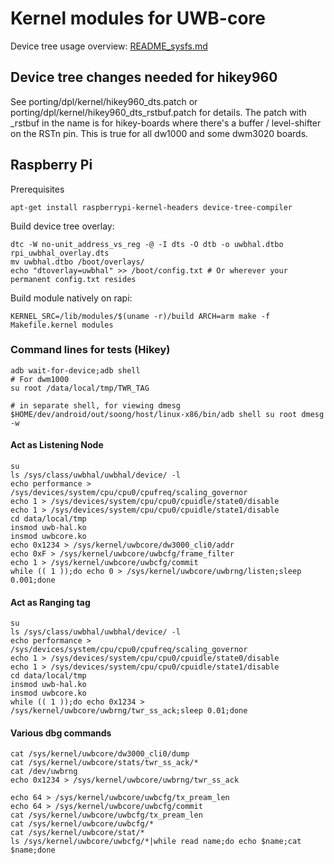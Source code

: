 # Kernel modules for UWB-core

Device tree usage overview: [README_sysfs.md](README_sysfs.md)

## Device tree changes needed for hikey960
See porting/dpl/kernel/hikey960_dts.patch or porting/dpl/kernel/hikey960_dts_rstbuf.patch for details. The patch with _rstbuf in the name is for hikey-boards where there's a buffer / level-shifter on the RSTn pin. This is true for all dw1000 and some dwm3020 boards.

## Raspberry Pi

Prerequisites
```
apt-get install raspberrypi-kernel-headers device-tree-compiler
```

Build device tree overlay:
```
dtc -W no-unit_address_vs_reg -@ -I dts -O dtb -o uwbhal.dtbo rpi_uwbhal_overlay.dts
mv uwbhal.dtbo /boot/overlays/
echo "dtoverlay=uwbhal" >> /boot/config.txt # Or wherever your permanent config.txt resides
```

Build module natively on rapi:
```
KERNEL_SRC=/lib/modules/$(uname -r)/build ARCH=arm make -f Makefile.kernel modules
```

### Command lines for tests (Hikey)

```
adb wait-for-device;adb shell
# For dwm1000
su root /data/local/tmp/TWR_TAG

# in separate shell, for viewing dmesg
$HOME/dev/android/out/soong/host/linux-x86/bin/adb shell su root dmesg -w
```

#### Act as Listening Node
```
su
ls /sys/class/uwbhal/uwbhal/device/ -l
echo performance > /sys/devices/system/cpu/cpu0/cpufreq/scaling_governor
echo 1 > /sys/devices/system/cpu/cpu0/cpuidle/state0/disable
echo 1 > /sys/devices/system/cpu/cpu0/cpuidle/state1/disable
cd data/local/tmp
insmod uwb-hal.ko
insmod uwbcore.ko
echo 0x1234 > /sys/kernel/uwbcore/dw3000_cli0/addr
echo 0xF > /sys/kernel/uwbcore/uwbcfg/frame_filter
echo 1 > /sys/kernel/uwbcore/uwbcfg/commit
while (( 1 ));do echo 0 > /sys/kernel/uwbcore/uwbrng/listen;sleep 0.001;done
```

#### Act as Ranging tag
```
su
ls /sys/class/uwbhal/uwbhal/device/ -l
echo performance > /sys/devices/system/cpu/cpu0/cpufreq/scaling_governor
echo 1 > /sys/devices/system/cpu/cpu0/cpuidle/state0/disable
echo 1 > /sys/devices/system/cpu/cpu0/cpuidle/state1/disable
cd data/local/tmp
insmod uwb-hal.ko
insmod uwbcore.ko
while (( 1 ));do echo 0x1234 > /sys/kernel/uwbcore/uwbrng/twr_ss_ack;sleep 0.01;done
```

#### Various dbg commands
```
cat /sys/kernel/uwbcore/dw3000_cli0/dump
cat /sys/kernel/uwbcore/stats/twr_ss_ack/*
cat /dev/uwbrng
echo 0x1234 > /sys/kernel/uwbcore/uwbrng/twr_ss_ack

echo 64 > /sys/kernel/uwbcore/uwbcfg/tx_pream_len
echo 64 > /sys/kernel/uwbcore/uwbcfg/commit
cat /sys/kernel/uwbcore/uwbcfg/tx_pream_len
cat /sys/kernel/uwbcore/uwbcfg/*
cat /sys/kernel/uwbcore/stat/*
ls /sys/kernel/uwbcore/uwbcfg/*|while read name;do echo $name;cat $name;done
```
